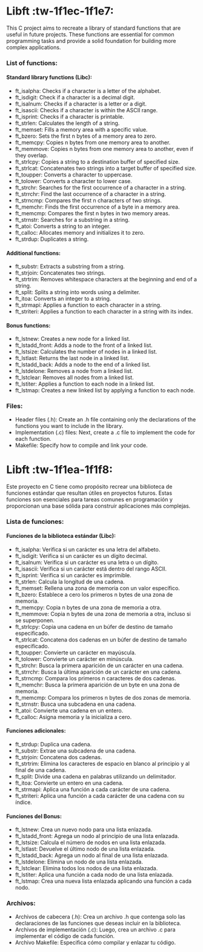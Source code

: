 # Libft :tw-1f1ec-1f1e7:
This C project aims to recreate a library of standard functions that are useful in future projects. These functions are essential for common programming tasks and provide a solid foundation for building more complex applications. 

### List of functions: 
#### Standard library functions (Libc):
- ft_isalpha: Checks if a character is a letter of the alphabet.
- ft_isdigit: Check if a character is a decimal digit.
- ft_isalnum: Checks if a character is a letter or a digit.
- ft_isascii: Checks if a character is within the ASCII range.
- ft_isprint: Checks if a character is printable.
- ft_strlen: Calculates the length of a string.
- ft_memset: Fills a memory area with a specific value.
- ft_bzero: Sets the first n bytes of a memory area to zero.
- ft_memcpy: Copies n bytes from one memory area to another.
- ft_memmove: Copies n bytes from one memory area to another, even if they overlap.
- ft_strlcpy: Copies a string to a destination buffer of specified size.
- ft_strlcat: Concatenates two strings into a target buffer of specified size.
- ft_toupper: Converts a character to uppercase.
- ft_tolower: Converts a character to lower case.
- ft_strchr: Searches for the first occurrence of a character in a string.
- ft_strrchr: Find the last occurrence of a character in a string.
- ft_strncmp: Compares the first n characters of two strings.
- ft_memchr: Finds the first occurrence of a byte in a memory area.
- ft_memcmp: Compares the first n bytes in two memory areas.
- ft_strnstr: Searches for a substring in a string.
- ft_atoi: Converts a string to an integer.
- ft_calloc: Allocates memory and initializes it to zero.
- ft_strdup: Duplicates a string.
#### Additional functions:
- ft_substr: Extracts a substring from a string.
- ft_strjoin: Concatenates two strings.
- ft_strtrim: Removes whitespace characters at the beginning and end of a string.
- ft_split: Splits a string into words using a delimiter.
- ft_itoa: Converts an integer to a string.
- ft_strmapi: Applies a function to each character in a string.
- ft_striteri: Applies a function to each character in a string with its index.
#### Bonus functions:
- ft_lstnew: Creates a new node for a linked list.
- ft_lstadd_front: Adds a node to the front of a linked list.
- ft_lstsize: Calculates the number of nodes in a linked list.
- ft_lstlast: Returns the last node in a linked list.
- ft_lstadd_back: Adds a node to the end of a linked list.
- ft_lstdelone: Removes a node from a linked list.
- ft_lstclear: Removes all nodes from a linked list.
- ft_lstiter: Applies a function to each node in a linked list.
- ft_lstmap: Creates a new linked list by applying a function to each node.

### Files:
- Header files (.h): Create an .h file containing only the declarations of the functions you want to include in the library.
- Implementation (.c) files: Next, create a .c file to implement the code for each function.
- Makefile: Specify how to compile and link your code.


# Libft :tw-1f1ea-1f1f8:
Este proyecto en C tiene como propósito recrear una biblioteca de funciones estándar que resultan útiles en proyectos futuros. Estas funciones son esenciales para tareas comunes en programación y proporcionan una base sólida para construir aplicaciones más complejas. 

### Lista de funciones: 
#### Funciones de la biblioteca estándar (Libc):
- ft_isalpha: Verifica si un carácter es una letra del alfabeto.
- ft_isdigit: Verifica si un carácter es un dígito decimal.
- ft_isalnum: Verifica si un carácter es una letra o un dígito.
- ft_isascii: Verifica si un carácter está dentro del rango ASCII.
- ft_isprint: Verifica si un carácter es imprimible.
- ft_strlen: Calcula la longitud de una cadena.
- ft_memset: Rellena una zona de memoria con un valor específico.
- ft_bzero: Establece a cero los primeros n bytes de una zona de memoria.
- ft_memcpy: Copia n bytes de una zona de memoria a otra.
- ft_memmove: Copia n bytes de una zona de memoria a otra, incluso si se superponen.
- ft_strlcpy: Copia una cadena en un búfer de destino de tamaño especificado.
- ft_strlcat: Concatena dos cadenas en un búfer de destino de tamaño especificado.
- ft_toupper: Convierte un carácter en mayúscula.
- ft_tolower: Convierte un carácter en minúscula.
- ft_strchr: Busca la primera aparición de un carácter en una cadena.
- ft_strrchr: Busca la última aparición de un carácter en una cadena.
- ft_strncmp: Compara los primeros n caracteres de dos cadenas.
- ft_memchr: Busca la primera aparición de un byte en una zona de memoria.
- ft_memcmp: Compara los primeros n bytes de dos zonas de memoria.
- ft_strnstr: Busca una subcadena en una cadena.
- ft_atoi: Convierte una cadena en un entero.
- ft_calloc: Asigna memoria y la inicializa a cero.
#### Funciones adicionales:
- ft_strdup: Duplica una cadena.
- ft_substr: Extrae una subcadena de una cadena.
- ft_strjoin: Concatena dos cadenas.
- ft_strtrim: Elimina los caracteres de espacio en blanco al principio y al final de una cadena.
- ft_split: Divide una cadena en palabras utilizando un delimitador.
- ft_itoa: Convierte un entero en una cadena.
- ft_strmapi: Aplica una función a cada carácter de una cadena.
- ft_striteri: Aplica una función a cada carácter de una cadena con su índice.
#### Funciones del Bonus:
- ft_lstnew: Crea un nuevo nodo para una lista enlazada.
- ft_lstadd_front: Agrega un nodo al principio de una lista enlazada.
- ft_lstsize: Calcula el número de nodos en una lista enlazada.
- ft_lstlast: Devuelve el último nodo de una lista enlazada.
- ft_lstadd_back: Agrega un nodo al final de una lista enlazada.
- ft_lstdelone: Elimina un nodo de una lista enlazada.
-  ft_lstclear: Elimina todos los nodos de una lista enlazada.
- ft_lstiter: Aplica una función a cada nodo de una lista enlazada.
-  ft_lstmap: Crea una nueva lista enlazada aplicando una función a cada nodo.

### Archivos:
- Archivos de cabecera (.h): Crea un archivo .h que contenga solo las declaraciones de las funciones que deseas incluir en la biblioteca.
- Archivos de implementación (.c): Luego, crea un archivo .c para implementar el código de cada función.
- Archivo Makefile: Especifica cómo compilar y enlazar tu código.

